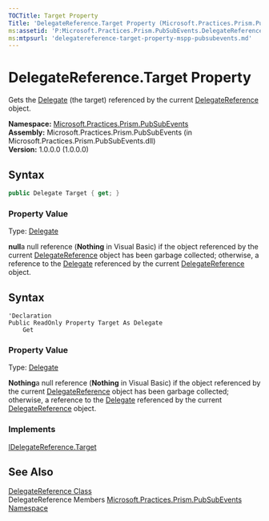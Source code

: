 ```yaml
---
TOCTitle: Target Property
Title: 'DelegateReference.Target Property (Microsoft.Practices.Prism.PubSubEvents)'
ms:assetid: 'P:Microsoft.Practices.Prism.PubSubEvents.DelegateReference.Target'
ms:mtpsurl: 'delegatereference-target-property-mspp-pubsubevents.md'
---
```


# DelegateReference.Target Property

Gets the [Delegate](http://msdn.microsoft.com/en-us/library/y22acf51) (the target) referenced by the current [DelegateReference](/patterns-practices/reference/delegatereference-class-mspp-pubsubevents) object.

**Namespace:** [Microsoft.Practices.Prism.PubSubEvents](/patterns-practices/reference/mspp-pubsubevents-namespace)<br/>
**Assembly:** Microsoft.Practices.Prism.PubSubEvents (in Microsoft.Practices.Prism.PubSubEvents.dll) <br/>
**Version:** 1.0.0.0 (1.0.0.0)

## Syntax

```C#
public Delegate Target { get; }
```

### Property Value

Type: [Delegate](http://msdn.microsoft.com/en-us/library/y22acf51)

**null**a null reference (**Nothing** in Visual Basic) if the object referenced by the current [DelegateReference](/patterns-practices/reference/delegatereference-class-mspp-pubsubevents) object has been garbage collected; otherwise, a reference to the [Delegate](http://msdn2.microsoft.com/en-us/library/y22acf51) referenced by the current [DelegateReference](/patterns-practices/reference/delegatereference-class-mspp-pubsubevents) object.

## Syntax
 
```VB
'Declaration
Public ReadOnly Property Target As Delegate
	Get
``` 

### Property Value

Type: [Delegate](http://msdn.microsoft.com/en-us/library/y22acf51)

**Nothing**a null reference (**Nothing** in Visual Basic) if the object referenced by the current [DelegateReference](/patterns-practices/reference/delegatereference-class-mspp-pubsubevents) object has been garbage collected; otherwise, a reference to the [Delegate](http://msdn2.microsoft.com/en-us/library/y22acf51) referenced by the current [DelegateReference](/patterns-practices/reference/delegatereference-class-mspp-pubsubevents) object.

### Implements

[IDelegateReference.Target](/patterns-practices/reference/idelegatereference-target-property-mspp-pubsubevents)

## See Also

[DelegateReference Class](/patterns-practices/reference/delegatereference-class-mspp-pubsubevents)<br/>
DelegateReference Members
[Microsoft.Practices.Prism.PubSubEvents Namespace](/patterns-practices/reference/mspp-pubsubevents-namespace)<br/>